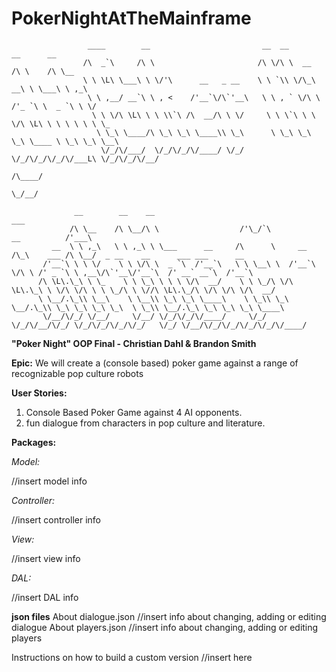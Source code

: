 # PokerNightAtTheMainframe
                     ____        __                         __  __              __      __             
                    /\  _`\     /\ \                       /\ \/\ \  __        /\ \    /\ \__          
                    \ \ \L\ \___\ \ \/'\      __   _ __    \ \ `\\ \/\_\     __\ \ \___\ \ ,_\         
                     \ \ ,__/ __`\ \ , <    /'__`\/\`'__\   \ \ , ` \/\ \  /'_ `\ \  _ `\ \ \/         
                      \ \ \/\ \L\ \ \ \\`\ /\  __/\ \ \/     \ \ \`\ \ \ \/\ \L\ \ \ \ \ \ \ \_        
                       \ \_\ \____/\ \_\ \_\ \____\\ \_\      \ \_\ \_\ \_\ \____ \ \_\ \_\ \__\       
                        \/_/\/___/  \/_/\/_/\/____/ \/_/       \/_/\/_/\/_/\/___L\ \/_/\/_/\/__/       
                                                                             /\____/                   
                                                                             \_/__/                    

                  __        __    __                                                    ___                                     
                 /\ \__    /\ \__/\ \                  /'\_/`\            __          /'___\                                    
             __  \ \ ,_\   \ \ ,_\ \ \___      __     /\      \     __   /\_\    ___ /\ \__/  _ __    __      ___ ___      __   
           /'__`\ \ \ \/    \ \ \/\ \  _ `\  /'__`\   \ \ \__\ \  /'__`\ \/\ \ /' _ `\ \ ,__\/\`'__\/'__`\  /' __` __`\  /'__`\ 
          /\ \L\.\_\ \ \_    \ \ \_\ \ \ \ \/\  __/    \ \ \_/\ \/\ \L\.\_\ \ \/\ \/\ \ \ \_/\ \ \//\ \L\.\_/\ \/\ \/\ \/\  __/ 
          \ \__/.\_\\ \__\    \ \__\\ \_\ \_\ \____\    \ \_\\ \_\ \__/.\_\\ \_\ \_\ \_\ \_\  \ \_\\ \__/.\_\ \_\ \_\ \_\ \____\
           \/__/\/_/ \/__/     \/__/ \/_/\/_/\/____/     \/_/ \/_/\/__/\/_/ \/_/\/_/\/_/\/_/   \/_/ \/__/\/_/\/_/\/_/\/_/\/____/




**"Poker Night" OOP Final - Christian Dahl & Brandon Smith**


**Epic:** We will create a (console based) poker game against a range of recognizable pop culture robots


**User Stories:**
  1. Console Based Poker Game against 4 AI opponents.
  2. fun dialogue from characters in pop culture and literature.


**Packages:**

  *Model:*
  
  //insert model info

  *Controller:*
  
  //insert controller info
  
  *View:*
  
  //insert view info
  
 *DAL:*
  
  //insert DAL info


**json files**
  About dialogue.json
  //insert info about changing, adding or editing dialogue
  About players.json
  //insert info about changing, adding or editing players
  
Instructions on how to build a custom version
//insert here

